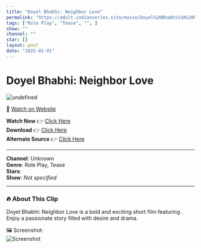 ```yaml
---
title: "Doyel Bhabhi: Neighbor Love"
permalink: "https://adult.indianseries.site/movie/Doyel%20Bhabhi%3A%20Neighbor%20Love"
tags: ["Role Play", "Tease", "", ]
show: ""
channel: ""
star: []
layout: post
date: "2025-01-01"
---
```


# Doyel Bhabhi: Neighbor Love

![undefined](https://desisins.com/wp-content/uploads/2024/09/Doyel-Bhabhi-Neighbor-Love-RP-DesiSins.com_.jpg)

🔗 [Watch on Website](https://adult.indianseries.site/movie/Doyel%20Bhabhi%3A%20Neighbor%20Love)

**Watch Now** 👉 [Click Here](https://adult.indianseries.site/movie/Doyel%20Bhabhi%3A%20Neighbor%20Love)  
**Download** 👉 [Click Here](https://adult.indianseries.site/movie/Doyel%20Bhabhi%3A%20Neighbor%20Love)  
**Alternate Source** 👉 [Click Here](https://adult.indianseries.site/movie/Doyel%20Bhabhi%3A%20Neighbor%20Love)

---

**Channel**: Unknown  
**Genre**: Role Play, Tease  
**Stars**:   
**Show**: *Not specified*

---

### 🔥 About This Clip

Doyel Bhabhi: Neighbor Love is a bold and exciting short film featuring . Enjoy a passionate story filled with desire and drama.
 
🖼️ Screenshot:  
![Screenshot](https://desisins.com/wp-content/uploads/2024/09/Doyel-Bhabhi-Neighbor-Love-RP-DesiSins.com_.jpg)
